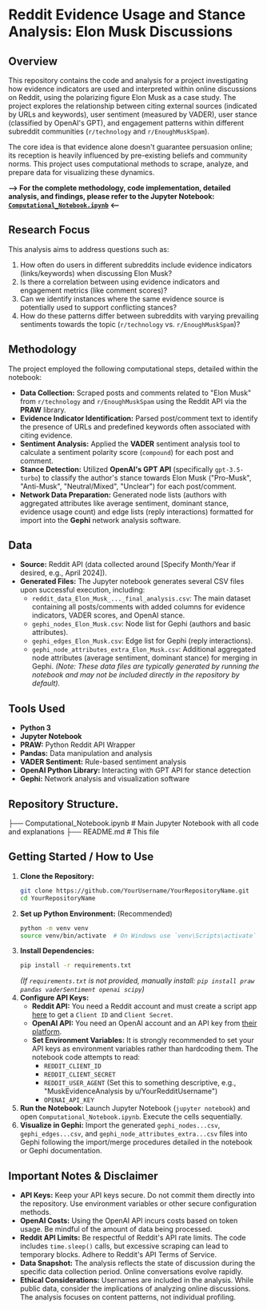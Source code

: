 # Reddit Evidence Usage and Stance Analysis: Elon Musk Discussions

## Overview

This repository contains the code and analysis for a project investigating how evidence indicators are used and interpreted within online discussions on Reddit, using the polarizing figure Elon Musk as a case study. The project explores the relationship between citing external sources (indicated by URLs and keywords), user sentiment (measured by VADER), user stance (classified by OpenAI's GPT), and engagement patterns within different subreddit communities (`r/technology` and `r/EnoughMuskSpam`).

The core idea is that evidence alone doesn't guarantee persuasion online; its reception is heavily influenced by pre-existing beliefs and community norms. This project uses computational methods to scrape, analyze, and prepare data for visualizing these dynamics.

**--> For the complete methodology, code implementation, detailed analysis, and findings, please refer to the Jupyter Notebook: [`Computational_Notebook.ipynb`](Computational_Notebook.ipynb) <--**

## Research Focus

This analysis aims to address questions such as:

1.  How often do users in different subreddits include evidence indicators (links/keywords) when discussing Elon Musk?
2.  Is there a correlation between using evidence indicators and engagement metrics (like comment scores)?
3.  Can we identify instances where the same evidence source is potentially used to support conflicting stances?
4.  How do these patterns differ between subreddits with varying prevailing sentiments towards the topic (`r/technology` vs. `r/EnoughMuskSpam`)?

## Methodology

The project employed the following computational steps, detailed within the notebook:

*   **Data Collection:** Scraped posts and comments related to "Elon Musk" from `r/technology` and `r/EnoughMuskSpam` using the Reddit API via the **PRAW** library.
*   **Evidence Indicator Identification:** Parsed post/comment text to identify the presence of URLs and predefined keywords often associated with citing evidence.
*   **Sentiment Analysis:** Applied the **VADER** sentiment analysis tool to calculate a sentiment polarity score (`compound`) for each post and comment.
*   **Stance Detection:** Utilized **OpenAI's GPT API** (specifically `gpt-3.5-turbo`) to classify the author's stance towards Elon Musk ("Pro-Musk", "Anti-Musk", "Neutral/Mixed", "Unclear") for each post/comment.
*   **Network Data Preparation:** Generated node lists (authors with aggregated attributes like average sentiment, dominant stance, evidence usage count) and edge lists (reply interactions) formatted for import into the **Gephi** network analysis software.

## Data

*   **Source:** Reddit API (data collected around [Specify Month/Year if desired, e.g., April 2024]).
*   **Generated Files:** The Jupyter notebook generates several CSV files upon successful execution, including:
    *   `reddit_data_Elon_Musk_..._final_analysis.csv`: The main dataset containing all posts/comments with added columns for evidence indicators, VADER scores, and OpenAI stance.
    *   `gephi_nodes_Elon_Musk.csv`: Node list for Gephi (authors and basic attributes).
    *   `gephi_edges_Elon_Musk.csv`: Edge list for Gephi (reply interactions).
    *   `gephi_node_attributes_extra_Elon_Musk.csv`: Additional aggregated node attributes (average sentiment, dominant stance) for merging in Gephi.
    *(Note: These data files are typically generated by running the notebook and may not be included directly in the repository by default).*

## Tools Used

*   **Python 3**
*   **Jupyter Notebook**
*   **PRAW:** Python Reddit API Wrapper
*   **Pandas:** Data manipulation and analysis
*   **VADER Sentiment:** Rule-based sentiment analysis
*   **OpenAI Python Library:** Interacting with GPT API for stance detection
*   **Gephi:** Network analysis and visualization software

## Repository Structure.
├── Computational_Notebook.ipynb # Main Jupyter Notebook with all code and explanations
├── README.md # This file

## Getting Started / How to Use

1.  **Clone the Repository:**
    ```bash
    git clone https://github.com/YourUsername/YourRepositoryName.git
    cd YourRepositoryName
    ```
2.  **Set up Python Environment:** (Recommended)
    ```bash
    python -m venv venv
    source venv/bin/activate  # On Windows use `venv\Scripts\activate`
    ```
3.  **Install Dependencies:**
    ```bash
    pip install -r requirements.txt
    ```
    *(If `requirements.txt` is not provided, manually install: `pip install praw pandas vaderSentiment openai scipy`)*
4.  **Configure API Keys:**
    *   **Reddit API:** You need a Reddit account and must create a script app [here](https://www.reddit.com/prefs/apps) to get a `Client ID` and `Client Secret`.
    *   **OpenAI API:** You need an OpenAI account and an API key from [their platform](https://platform.openai.com/api-keys).
    *   **Set Environment Variables:** It is strongly recommended to set your API keys as environment variables rather than hardcoding them. The notebook code attempts to read:
        *   `REDDIT_CLIENT_ID`
        *   `REDDIT_CLIENT_SECRET`
        *   `REDDIT_USER_AGENT` (Set this to something descriptive, e.g., "MuskEvidenceAnalysis by u/YourRedditUsername")
        *   `OPENAI_API_KEY`
5.  **Run the Notebook:** Launch Jupyter Notebook (`jupyter notebook`) and open `Computational_Notebook.ipynb`. Execute the cells sequentially.
6.  **Visualize in Gephi:** Import the generated `gephi_nodes...csv`, `gephi_edges...csv`, and `gephi_node_attributes_extra...csv` files into Gephi following the import/merge procedures detailed in the notebook or Gephi documentation.

## Important Notes & Disclaimer

*   **API Keys:** Keep your API keys secure. Do not commit them directly into the repository. Use environment variables or other secure configuration methods.
*   **OpenAI Costs:** Using the OpenAI API incurs costs based on token usage. Be mindful of the amount of data being processed.
*   **Reddit API Limits:** Be respectful of Reddit's API rate limits. The code includes `time.sleep()` calls, but excessive scraping can lead to temporary blocks. Adhere to Reddit's API Terms of Service.
*   **Data Snapshot:** The analysis reflects the state of discussion during the specific data collection period. Online conversations evolve rapidly.
*   **Ethical Considerations:** Usernames are included in the analysis. While public data, consider the implications of analyzing online discussions. The analysis focuses on content patterns, not individual profiling.

